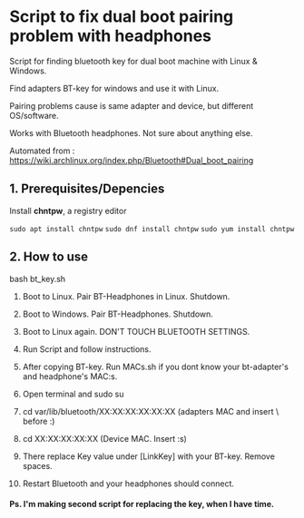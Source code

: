 # Script to fix dual boot pairing problem with headphones

Script for finding bluetooth key for dual boot machine with Linux & Windows.

Find adapters BT-key for windows and use it with Linux.

Pairing problems cause is same adapter and device, but different OS/software.

Works with Bluetooth headphones. Not sure about anything else.

Automated from : https://wiki.archlinux.org/index.php/Bluetooth#Dual_boot_pairing

## 1. Prerequisites/Depencies

Install **chntpw**, a registry editor

`sudo apt install chntpw`
`sudo dnf install chntpw`
`sudo yum install chntpw`

## 2. How to use

bash bt_key.sh

1. Boot to Linux. Pair BT-Headphones in Linux. Shutdown.

2. Boot to Windows. Pair BT-Headphones. Shutdown.

3. Boot to Linux again. DON'T TOUCH BLUETOOTH SETTINGS.

4. Run Script and follow instructions.

5. After copying BT-key. Run MACs.sh if you dont know your bt-adapter's and headphone's MAC:s.

6. Open terminal and sudo su

7. cd var/lib/bluetooth/XX\:XX\:XX\:XX\:XX\:XX (adapters MAC and insert \ before :)

8. cd XX\:XX\:XX\:XX\:XX (Device MAC. Insert \:s)

9. There replace Key value under [LinkKey] with your BT-key. Remove spaces.

10. Restart Bluetooth and your headphones should connect.

#### Ps. I'm making second script for replacing the key, when I have time.

